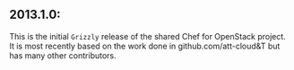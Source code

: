 ## 2013.1.0:

This is the initial `Grizzly` release of the shared Chef for OpenStack project. It is most recently based on the work done in github.com/att-cloud&T but has many other contributors.
